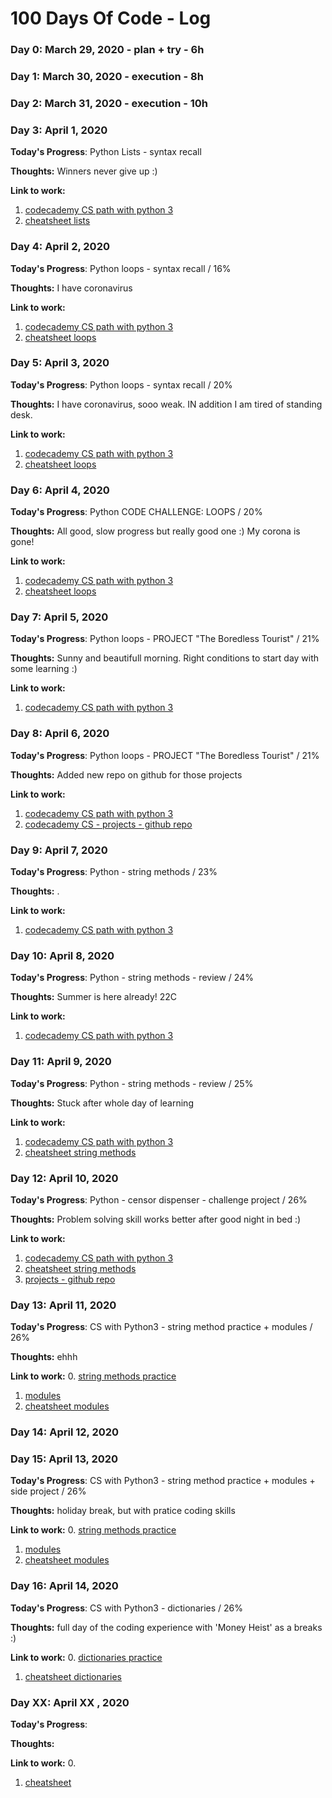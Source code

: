 # 100 Days Of Code - Log

### Day 0: March 29, 2020 - plan + try - 6h
### Day 1: March 30, 2020 - execution - 8h
### Day 2: March 31, 2020 - execution  - 10h

### Day 3: April 1, 2020 

**Today's Progress**: Python Lists - syntax recall

**Thoughts:** Winners never give up :)

**Link to work:**
1. [codecademy CS path with python 3](https://www.codecademy.com/paths/computer-science/tracks/cspath-flow-data-iteration/modules/dspath-lists/lessons/use-python-list/exercises/list-len)
2. [cheatsheet lists](https://www.codecademy.com/learn/paths/computer-science/tracks/cspath-flow-data-iteration/modules/dspath-lists/cheatsheet)


### Day 4: April 2, 2020 

**Today's Progress**: Python loops - syntax recall / 16%

**Thoughts:** I have coronavirus 

**Link to work:**
1. [codecademy CS path with python 3](https://www.codecademy.com/paths/computer-science/tracks/cspath-flow-data-iteration/modules/dspath-python-loops/lessons/learn-python-loops/exercises/review)
2. [cheatsheet loops](https://www.codecademy.com/learn/paths/computer-science/tracks/cspath-flow-data-iteration/modules/dspath-python-loops/cheatsheet)


### Day 5: April 3, 2020 

**Today's Progress**: Python loops - syntax recall / 20%

**Thoughts:** I have coronavirus, sooo weak. IN addition I am tired of standing desk.

**Link to work:**
1. [codecademy CS path with python 3](https://www.codecademy.com/paths/computer-science/tracks/cspath-flow-data-iteration/modules/dspath-python-loops/lessons/python-functions-loops-cc/exercises/introduction)
2. [cheatsheet loops](https://www.codecademy.com/learn/paths/computer-science/tracks/cspath-flow-data-iteration/modules/dspath-python-loops/cheatsheet)


### Day 6: April 4, 2020 

**Today's Progress**: Python CODE CHALLENGE: LOOPS / 20%

**Thoughts:** All good, slow progress but really good one :) My corona is gone!

**Link to work:**
1. [codecademy CS path with python 3](https://www.codecademy.com/paths/computer-science/tracks/cspath-flow-data-iteration/modules/dspath-python-loops/lessons/python-functions-loops-cc/exercises/reversed)
2. [cheatsheet loops](https://www.codecademy.com/learn/paths/computer-science/tracks/cspath-flow-data-iteration/modules/dspath-python-loops/cheatsheet)


### Day 7: April 5, 2020 

**Today's Progress**: Python loops - PROJECT "The Boredless Tourist" / 21%

**Thoughts:** Sunny and beautifull morning. Right conditions to start day with some learning :)

**Link to work:**
1. [codecademy CS path with python 3](https://www.codecademy.com/paths/computer-science/tracks/cspath-cumulative-tourism/modules/cspath-boredless-tourist/projects/the-boredless-tourist)



### Day 8: April 6, 2020 

**Today's Progress**: Python loops - PROJECT "The Boredless Tourist" / 21%

**Thoughts:** Added new repo on github for those projects

**Link to work:**
1. [codecademy CS path with python 3](https://www.codecademy.com/paths/computer-science/tracks/cspath-cumulative-tourism/modules/cspath-boredless-tourist/projects/the-boredless-tourist)
2. [codecademy CS - projects - github repo](https://github.com/SzymonPiatkowski/pyProjects/blob/master/ca/the-boredless-tourist)



### Day 9: April 7, 2020 

**Today's Progress**: Python - string methods / 23%

**Thoughts:** .

**Link to work:**
1. [codecademy CS path with python 3](https://www.codecademy.com/paths/computer-science/tracks/cspath-python-objects/modules/cspath-python-strings/lessons/string-methods/exercises/introduction-ii)


### Day 10: April 8, 2020 

**Today's Progress**: Python - string methods - review / 24%

**Thoughts:** Summer is here already! 22C

**Link to work:**
1. [codecademy CS path with python 3](https://www.codecademy.com/paths/computer-science/tracks/cspath-python-objects/modules/cspath-python-strings/lessons/string-methods/exercises/review-ii)



### Day 11: April 9, 2020 

**Today's Progress**: Python - string methods - review / 25%

**Thoughts:** Stuck after whole day of learning

**Link to work:**
1. [codecademy CS path with python 3](https://www.codecademy.com/paths/computer-science/tracks/cspath-python-objects/modules/cspath-python-strings/lessons/string-methods/exercises/review-ii)
2. [cheatsheet string methods](https://www.codecademy.com/learn/paths/computer-science/tracks/cspath-python-objects/modules/cspath-python-strings/cheatsheet)



### Day 12: April 10, 2020 

**Today's Progress**: Python - censor dispenser - challenge project / 26%

**Thoughts:** Problem solving skill works better after good night in bed :)

**Link to work:**
1. [codecademy CS path with python 3](https://www.codecademy.com/paths/computer-science/tracks/cspath-python-objects/modules/cspath-python-strings/lessons/string-methods/exercises/review-ii)
2. [cheatsheet string methods](https://www.codecademy.com/learn/paths/computer-science/tracks/cspath-python-objects/modules/cspath-python-strings/cheatsheet)
3. [projects - github repo](https://github.com/SzymonPiatkowski/pyProjects/tree/master/ca/censor-dispenser)



### Day 13: April 11, 2020 

**Today's Progress**: CS with Python3 - string method practice + modules / 26%

**Thoughts:** ehhh

**Link to work:**
0. [string methods practice](https://www.codecademy.com/courses/learn-python-3/lessons/python-functions-strings-cc/exercises/introduction)
1. [modules](https://www.codecademy.com/paths/computer-science/tracks/cspath-python-objects/modules/cspath-modules/lessons/modules-python/exercises/modules-python-intro)
2. [cheatsheet modules](https://www.codecademy.com/learn/paths/computer-science/tracks/cspath-python-objects/modules/cspath-modules/cheatsheet)


### Day 14: April 12, 2020
### Day 15: April 13, 2020

**Today's Progress**: CS with Python3 - string method practice + modules + side project / 26%

**Thoughts:** holiday break, but with pratice coding skills

**Link to work:**
0. [string methods practice](https://www.codecademy.com/courses/learn-python-3/lessons/python-functions-strings-cc/exercises/introduction)
1. [modules](https://www.codecademy.com/paths/computer-science/tracks/cspath-python-objects/modules/cspath-modules/lessons/modules-python/exercises/modules-python-intro)
2. [cheatsheet modules](https://www.codecademy.com/learn/paths/computer-science/tracks/cspath-python-objects/modules/cspath-modules/cheatsheet)


### Day 16: April 14, 2020

**Today's Progress**: CS with Python3 - dictionaries / 26%

**Thoughts:** full day of the coding experience with 'Money Heist' as a breaks :)

**Link to work:**
0. [dictionaries practice](https://www.codecademy.com/paths/computer-science/tracks/cspath-python-objects/modules/cspath-python-dictionaries/lessons/dictionaries-introduction/exercises/review)
1. [cheatsheet dictionaries](https://www.codecademy.com/learn/paths/computer-science/tracks/cspath-python-objects/modules/cspath-python-dictionaries/cheatsheet)


###
###

### Day XX: April XX , 2020 

**Today's Progress**: 

**Thoughts:** 

**Link to work:**
0. []()
1. [cheatsheet]()

###
###
